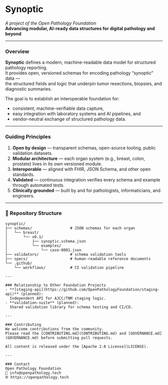 # Synoptic  
*A project of the Open Pathology Foundation*  
**Advancing modular, AI-ready data structures for digital pathology and beyond**

---

### Overview  
**Synoptic** defines a modern, machine-readable data model for structured pathology reporting.  
It provides open, versioned schemas for encoding pathology “synoptic” data —  
the structured fields and logic that underpin tumor resections, biopsies, and diagnostic summaries.

The goal is to establish an interoperable foundation for:
- consistent, machine-verifiable data capture,  
- easy integration with laboratory systems and AI pipelines, and  
- vendor-neutral exchange of structured pathology data.

---

### Guiding Principles  
1. **Open by design** — transparent schemas, open-source tooling, public validation datasets.  
2. **Modular architecture** — each organ system (e.g., breast, colon, prostate) lives in its own versioned module.  
3. **Interoperable** — aligned with FHIR, JSON Schema, and other open standards.  
4. **Validated** — continuous integration verifies every schema and example through automated tests.  
5. **Clinically grounded** — built by and for pathologists, informaticians, and engineers.

---

### 📁 Repository Structure

```text
synoptic/
├── schemas/                 # JSON schemas for each organ
│   └── breast/
│       └── v0.1/
│           ├── synoptic.schema.json
│           └── examples/
│               └── case-0001.json
├── validators/              # schema validation tools
├── specs/                   # human-readable reference documents
└── .github/
    └── workflows/           # CI validation pipeline

---

### Relationship to Other Foundation Projects
- **[staging-api](https://github.com/OpenPathologyFoundation/staging-api)** (planned):  
  Independent API for AJCC/TNM staging logic.  
- **validation-suite** (planned):  
  Shared validation library for schema testing and CI/CD.  

---

### Contributing
We welcome contributions from the community.  
Please read the [CONTRIBUTING.md](CONTRIBUTING.md) and [GOVERNANCE.md](GOVERNANCE.md) before submitting pull requests.

All content is released under the [Apache 2.0 License](LICENSE).

---

### Contact  
Open Pathology Foundation  
📧 info@openpathology.tech  
🌐 https://openpathology.tech

